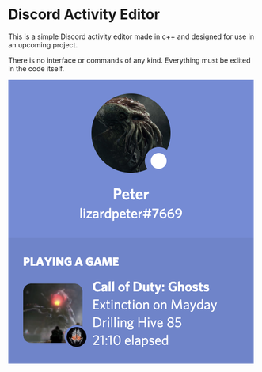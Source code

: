 # Discord Activity Editor

This is a simple Discord activity editor made in c++ and designed for use in an upcoming project. 

There is no interface or commands of any kind. Everything must be edited in the code itself.

![Discord Example](https://github.com/lizardpeter/rich/blob/master/images/rich.png)
